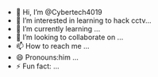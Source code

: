 - 👋 Hi, I’m @Cybertech4019
- 👀 I’m interested in learning to hack cctv...
- 🌱 I’m currently learning ...
- 💞️ I’m looking to collaborate on ...
- 📫 How to reach me ...
- 😄 Pronouns:him ...
- ⚡ Fun fact: ...

<!---
Cybertech4019/Cybertech4019 is a ✨ special ✨ repository because its `README.md` (this file) appears on your GitHub profile.
You can click the Preview link to take a look at your changes.
--->
